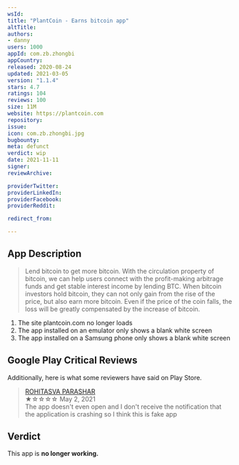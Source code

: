 ```yaml
---
wsId: 
title: "PlantCoin - Earns bitcoin app"
altTitle: 
authors:
- danny
users: 1000
appId: com.zb.zhongbi
appCountry: 
released: 2020-08-24
updated: 2021-03-05
version: "1.1.4"
stars: 4.7
ratings: 104
reviews: 100
size: 11M
website: https://plantcoin.com
repository: 
issue: 
icon: com.zb.zhongbi.jpg
bugbounty: 
meta: defunct
verdict: wip
date: 2021-11-11
signer: 
reviewArchive:

providerTwitter: 
providerLinkedIn: 
providerFacebook: 
providerReddit: 

redirect_from:

---
```


## App Description

> Lend bitcoin to get more bitcoin. With the circulation property of bitcoin, we can help users connect with the profit-making arbitrage funds and get stable interest income by lending BTC. When bitcoin investors hold bitcoin, they can not only gain from the rise of the price, but also earn more bitcoin. Even if the price of the coin falls, the loss will be greatly compensated by the increase of bitcoin.

1. The site plantcoin.com no longer loads
2. The app installed on an emulator only shows a blank white screen
3. The app installed on a Samsung phone only shows a blank white screen

## Google Play Critical Reviews

Additionally, here is what some reviewers have said on Play Store.

> [ROHITASVA PARASHAR](https://play.google.com/store/apps/details?id=com.zb.zhongbi&reviewId=gp%3AAOqpTOFth1MsrWBLDetQXW0k0sldio5TyzG21NTS0e8tBkaLllkujofzWFzwOJu-IkYvpAs_eDQsXiRffwywNp4)<br>
  ★☆☆☆☆ May 2, 2021 <br>
       The app doesn't even open and I don't receive the notification that the application is crashing so I think this is fake app

## Verdict

This app is **no longer working.**
